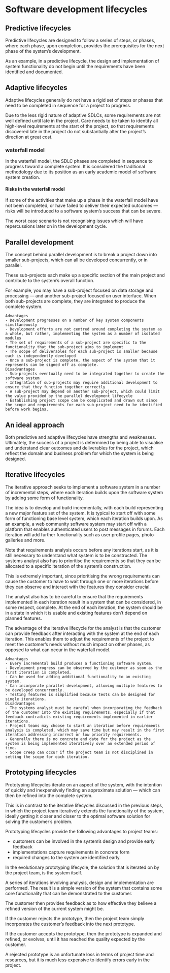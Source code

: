 
# Software development lifecycles
## Predictive lifecycles
Predictive lifecycles are designed to follow a series of steps, or phases, where each phase, upon completion, provides the prerequisites for the next phase of the system’s development.

As an example, in a predictive lifecycle, the design and implementation of system functionality do not begin until the requirements have been identified and documented.

## Adaptive lifecycles
Adaptive lifecycles generally do not have a rigid set of steps or phases that need to be completed in sequence for a project to progress.

Due to the less rigid nature of adaptive SDLCs, some requirements are not well defined until late in the project.
Care needs to be taken to identify all high-level requirements at the start of the project, so that requirements discovered late in the project do not substantially alter the project’s direction at great cost.

### waterfall model
In the waterfall model, the SDLC phases are completed in sequence to progress toward a complete system.
It is considered the traditional methodology due to its position as an early academic model of software system creation.

#### Risks in the waterfall model
If some of the activities that make up a phase in the waterfall model have not been completed, or have failed to deliver their expected outcomes — risks will be introduced to a software system’s success that can be severe.

The worst case scenario is not recognising issues which will have repercussions later on in the development cycle.

## Parallel development
The concept behind parallel development is to break a project down into smaller sub-projects, which can all be developed concurrently, or in parallel.

These sub-projects each make up a specific section of the main project and contribute to the system’s overall function.

For example, you may have a sub-project focused on data storage and processing — and another sub-project focused on user interface. When both sub-projects are complete, they are integrated to produce the complete system.
~~~
Advantages
- Development progresses on a number of key system components simultaneously
- Development efforts are not centred around completing the system as a whole, but rather, implementing the system as a number of isolated modules
- The set of requirements of a sub-project are specific to the functionality that the sub-project aims to implement
- The scope of deliverables for each sub-project is smaller because each is independently developed
- Once a sub-project is complete, the aspect of the system that it represents can be signed off as complete.
Disadvantages
- Sub-projects eventually need to be integrated together to create the software system
- Integration of sub-projects may require additional development to ensure that they function together correctly
- A sub-project may depend on another sub-project, which could limit the value provided by the parallel development lifecycle
- Establishing project scope can be complicated and drawn out since the scope and requirements for each sub-project need to be identified before work begins.
~~~

## An ideal approach
Both predictive and adaptive lifecycles have strengths and weaknesses. Ultimately, the success of a project is determined by being able to visualise and understand clear outcomes and deliverables for the project, which reflect the domain and business problem for which the system is being designed.

## Iterative lifecycles
The iterative approach seeks to implement a software system in a number of incremental steps, where each iteration builds upon the software system by adding some form of functionality.

The idea is to develop and build incrementally, with each build representing a new major feature set of the system.
It is typical to start off with some form of functioning base level system, which each iteration builds upon.
As an example, a web community software system may start off with a platform that enables authenticated users to post messages in forums. Each iteration will add further functionality such as user profile pages, photo galleries and more.

Note that requirements analysis occurs before any iterations start, as it is still necessary to understand what system is to be constructed. The systems analyst also has to prioritise the requirements so that they can be allocated to a specific iteration of the system’s construction.

This is extremely important, since prioritising the wrong requirements can cause the customer to have to wait through one or more iterations before they can observe and interact with the features they consider crucial.

The analyst also has to be careful to ensure that the requirements implemented in each iteration result in a system that can be considered, in some respect, complete. At the end of each iteration, the system should be in a state in which it is usable and existing features don’t depend on planned features.

The advantage of the iterative lifecycle for the analyst is that the customer can provide feedback after interacting with the system at the end of each iteration. This enables them to adjust the requirements of the project to meet the customer’s needs without much impact on other phases, as opposed to what can occur in the waterfall model.

~~~
Advantages
- Every incremental build produces a functioning software system.
- Development progress can be observed by the customer as soon as the first iteration is completed.
- Can be used for adding additional functionality to an existing system.
- Can incorporate parallel development, allowing multiple features to be developed concurrently.
- Testing features is simplified because tests can be designed for single iterations.
Disadvantages
- The systems analyst must be careful when incorporating the feedback of the customer into the existing requirements, especially if that feedback contradicts existing requirements implemented in earlier iterations.
- Project teams may choose to start an iteration before requirements analysis is completed, which may save time but may result in the first iteration addressing incorrect or low priority requirements.
- Generally there is no concrete end date for the project as the system is being implemented iteratively over an extended period of time.
- Scope creep can occur if the project team is not disciplined in setting the scope for each iteration.
~~~

## Prototyping lifecycles
Prototyping lifecycles iterate on an aspect of the system, with the intention of quickly and inexpensively finding an approximate solution — which can then be refined into the complete system.

This is in contrast to the iterative lifecycles discussed in the previous steps, in which the project team iteratively extends the functionality of the system, ideally getting it closer and closer to the optimal software solution for solving the customer’s problem.

Prototyping lifecycles provide the following advantages to project teams:

- customers can be involved in the system’s design and provide early feedback
- implementations capture requirements in concrete form
- required changes to the system are identified early.

In the evolutionary prototyping lifecycle, the solution that is iterated on by the project team, is the system itself.

A series of iterations involving analysis, design and implementation are performed. The result is a simple version of the system that contains some core functionality that can be demonstrated to the customer.

The customer then provides feedback as to how effective they believe a refined version of the current system might be.

If the customer rejects the prototype, then the project team simply incorporates the customer’s feedback into the next prototype.

If the customer accepts the prototype, then the prototype is expanded and refined, or evolves, until it has reached the quality expected by the customer.

A rejected prototype is an unfortunate loss in terms of project time and resources, but it is much less expensive to identify errors early in the project.













